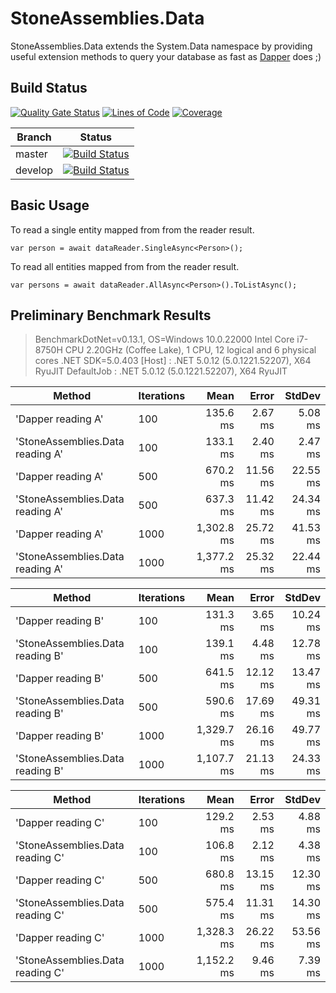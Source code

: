 # StoneAssemblies.Data
StoneAssemblies.Data extends the System.Data namespace by providing useful extension methods to query your database as fast as [Dapper](https://dapper-tutorial.net/dapper) does ;)

Build Status
------------
[![Quality Gate Status](https://sonarcloud.io/api/project_badges/measure?project=StoneAssemblies.Data&metric=alert_status)](https://sonarcloud.io/dashboard?id=StoneAssemblies.Data)
[![Lines of Code](https://sonarcloud.io/api/project_badges/measure?project=StoneAssemblies.Data&metric=ncloc)](https://sonarcloud.io/dashboard?id=StoneAssemblies.Data)
[![Coverage](https://sonarcloud.io/api/project_badges/measure?project=StoneAssemblies.Data&metric=coverage)](https://sonarcloud.io/dashboard?id=StoneAssemblies.Data)

Branch | Status
------ | :------:
master | [![Build Status](https://dev.azure.com/alexfdezsauco/External%20Repositories%20Builds/_apis/build/status/stoneassemblies.StoneAssemblies.Data?branchName=master)](https://dev.azure.com/alexfdezsauco/External%20Repositories%20Builds/_build/latest?definitionId=15&branchName=master)
develop | [![Build Status](https://dev.azure.com/alexfdezsauco/External%20Repositories%20Builds/_apis/build/status/stoneassemblies.StoneAssemblies.Data?branchName=develop)](https://dev.azure.com/alexfdezsauco/External%20Repositories%20Builds/_build/latest?definitionId=15&branchName=develop)

Basic Usage
-------------

To read a single entity mapped from from the reader result.

    var person = await dataReader.SingleAsync<Person>();
    
To read all entities mapped from from the reader result.

    var persons = await dataReader.AllAsync<Person>().ToListAsync();

Preliminary Benchmark Results
-----------------------------

> BenchmarkDotNet=v0.13.1, OS=Windows 10.0.22000
Intel Core i7-8750H CPU 2.20GHz (Coffee Lake), 1 CPU, 12 logical and 6 physical cores
.NET SDK=5.0.403
  [Host]     : .NET 5.0.12 (5.0.1221.52207), X64 RyuJIT
  DefaultJob : .NET 5.0.12 (5.0.1221.52207), X64 RyuJIT
  
  
|                           Method | Iterations |       Mean |    Error |   StdDev |
|--------------------------------- |----------- |-----------:|---------:|---------:|
|               'Dapper reading A' |        100 |   135.6 ms |  2.67 ms |  5.08 ms |
| 'StoneAssemblies.Data reading A' |        100 |   133.1 ms |  2.40 ms |  2.47 ms |
|               'Dapper reading A' |        500 |   670.2 ms | 11.56 ms | 22.55 ms |
| 'StoneAssemblies.Data reading A' |        500 |   637.3 ms | 11.42 ms | 24.34 ms |
|               'Dapper reading A' |       1000 | 1,302.8 ms | 25.72 ms | 41.53 ms |
| 'StoneAssemblies.Data reading A' |       1000 | 1,377.2 ms | 25.32 ms | 22.44 ms |


|                           Method | Iterations |       Mean |    Error |   StdDev |
|--------------------------------- |----------- |-----------:|---------:|---------:|
|               'Dapper reading B' |        100 |   131.3 ms |  3.65 ms | 10.24 ms |
| 'StoneAssemblies.Data reading B' |        100 |   139.1 ms |  4.48 ms | 12.78 ms |
|               'Dapper reading B' |        500 |   641.5 ms | 12.12 ms | 13.47 ms |
| 'StoneAssemblies.Data reading B' |        500 |   590.6 ms | 17.69 ms | 49.31 ms |
|               'Dapper reading B' |       1000 | 1,329.7 ms | 26.16 ms | 49.77 ms |
| 'StoneAssemblies.Data reading B' |       1000 | 1,107.7 ms | 21.13 ms | 24.33 ms |


|                           Method | Iterations |       Mean |    Error |   StdDev |
|--------------------------------- |----------- |-----------:|---------:|---------:|
|               'Dapper reading C' |        100 |   129.2 ms |  2.53 ms |  4.88 ms |
| 'StoneAssemblies.Data reading C' |        100 |   106.8 ms |  2.12 ms |  4.38 ms |
|               'Dapper reading C' |        500 |   680.8 ms | 13.15 ms | 12.30 ms |
| 'StoneAssemblies.Data reading C' |        500 |   575.4 ms | 11.31 ms | 14.30 ms |
|               'Dapper reading C' |       1000 | 1,328.3 ms | 26.22 ms | 53.56 ms |
| 'StoneAssemblies.Data reading C' |       1000 | 1,152.2 ms |  9.46 ms |  7.39 ms |


 
 

